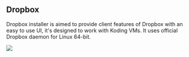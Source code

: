 Dropbox
-----------

Dropbox installer is aimed to provide client features of Dropbox with an easy to use UI, it's designed to work with Koding VMs. It uses official Dropbox daemon for Linux 64-bit.

![](https://raw.github.com/bvallelunga/Dropbox.kdapp/master/resources/screenshot.png)

